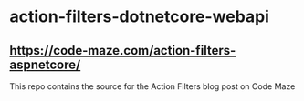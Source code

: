 # action-filters-dotnetcore-webapi
##  https://code-maze.com/action-filters-aspnetcore/
This repo contains the source for the Action Filters blog post on Code Maze

